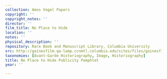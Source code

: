 ```yaml
---
collection: Amos Vogel Papers
copyright: ''
copyright_notes: ''
director: ''
film_title: No Place to Hide
location: ''
notes: ''
physical_description: ''
repository: Rare Book and Manuscript Library, Columbia University
src: http://gainesfilm.qa-lamp.ccnmtl.columbia.edu/sites/files/gainesfilm/images/110094064.jpg
taxonomies: [Avant-Garde Historiography, Image, Historiography]
title: No Place to Hide Publicity Pamphlet
year: ''

---
```


